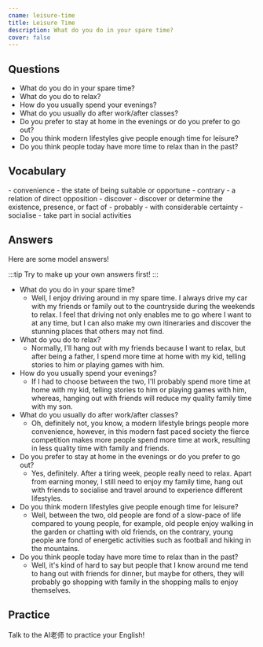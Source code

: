 ```yaml
---
cname: leisure-time
title: Leisure Time
description: What do you do in your spare time?
cover: false
---
```

<banner></banner>

## Questions

- What do you do in your spare time?
- What do you do to relax?
- How do you usually spend your evenings?
- What do you usually do after work&#x2F;after classes?
- Do you prefer to stay at home in the evenings or do you prefer to go out?
- Do you think modern lifestyles give people enough time for leisure?
- Do you think people today have more time to relax than in the past?

## Vocabulary

<vocab-list>
- convenience
  - the state of being suitable or opportune
- contrary
  - a relation of direct opposition
- discover
  - discover or determine the existence, presence, or fact of
- probably
  - with considerable certainty
- socialise
  - take part in social activities

<!-- blank -->

</vocab-list>

## Answers
Here are some model answers!

:::tip
Try to make up your own answers first!
:::

- What do you do in your spare time?
  - Well, I enjoy driving around in my spare time. I always drive my car with my friends or family out to the countryside during the weekends to relax. I feel that driving not only enables me to go where I want to at any time, but I can also make my own itineraries and discover the stunning places that others may not find.
- What do you do to relax?
  - Normally, I&#39;ll hang out with my friends because I want to relax, but after being a father, I spend more time at home with my kid, telling stories to him or playing games with him.
- How do you usually spend your evenings?
  - If I had to choose between the two, I&#39;ll probably spend more time at home with my kid, telling stories to him or playing games with him, whereas, hanging out with friends will reduce my quality family time with my son.
- What do you usually do after work&#x2F;after classes?
  - Oh, definitely not, you know, a modern lifestyle brings people more convenience, however, in this modern fast paced society the fierce competition makes more people spend more time at work, resulting in less quality time with family and friends.
- Do you prefer to stay at home in the evenings or do you prefer to go out?
  - Yes, definitely. After a tiring week, people really need to relax. Apart from earning money, I still need to enjoy my family time, hang out with friends to socialise and travel around to experience different lifestyles.
- Do you think modern lifestyles give people enough time for leisure?
  - Well, between the two, old people are fond of a slow-pace of life compared to young people, for example, old people enjoy walking in the garden or chatting with old friends, on the contrary, young people are fond of energetic activities such as football and hiking in the mountains.
- Do you think people today have more time to relax than in the past?
  - Well, it&#39;s kind of hard to say but people that I know around me tend to hang out with friends for dinner, but maybe for others, they will probably go shopping with family in the shopping malls to enjoy themselves.

## Practice
Talk to the AI老师 to practice your English!
<qrfooter></qrfooter>
